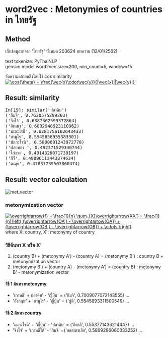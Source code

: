 # word2vec : Metonymies of countries in ไทยรัฐ

## Method
เก็บข้อมูลมาจาก 'ไทยรัฐ' ทั้งหมด 203624 บทความ (12/01/2562) <br>

text tokenize: PyThaiNLP <br>
gensim.model.word2vec size=200, min_count=5, window=15 <br>

วัดความคล้ายคลีงโดยใช้ cos similarity <br>
<a href="https://www.codecogs.com/eqnedit.php?latex=\cos{\theta}&space;=&space;\frac{\vec{x}\cdot\vec{y}}{|\vec{x}||\vec{y}|}" target="_blank"><img src="https://latex.codecogs.com/gif.latex?\cos{\theta}&space;=&space;\frac{\vec{x}\cdot\vec{y}}{|\vec{x}||\vec{y}|}" title="\cos{\theta} = \frac{\vec{x}\cdot\vec{y}}{|\vec{x}||\vec{y}|}" /></a>

## Result: similarity
<pre>
In[19]: similar('ปลาดิบ')
('กิมจิ', 0.7630575299263)
('จิงโจ้', 0.6887362599372864)
('อิเหนา', 0.6832948923110962)
('มะกะโรนี', 0.6281756162643433)
('ซามูไร', 0.5945858955383301)
('มักกะโรนี', 0.5800601243972778)
('ฝอยทอง ', 0.492371529340744)
('ไก่งวง', 0.4914326071739197)
('กีวี', 0.49096113443374634)
('ตะลุย', 0.47837239503860474)
</pre>

## Result: vector calculation
![met_vector](https://user-images.githubusercontent.com/44984892/51070601-7ff18f00-1676-11e9-809e-eda1ae81a817.jpg) <br>
### metonymization vector 
<a href="https://www.codecogs.com/eqnedit.php?latex=\overrightarrow{f}&space;=&space;\frac{1}{n}&space;\sum_{X}\overrightarrow{XX'}&space;=&space;\frac{1}{n}\left(&space;(\overrightarrow{OA'}&space;-&space;\overrightarrow{OA})&space;&plus;&space;(\overrightarrow{OB'}&space;-&space;\overrightarrow{OB})&space;&plus;&space;\cdots&space;\right)" target="_blank"><img src="https://latex.codecogs.com/gif.latex?\overrightarrow{f}&space;=&space;\frac{1}{n}&space;\sum_{X}\overrightarrow{XX'}&space;=&space;\frac{1}{n}\left(&space;(\overrightarrow{OA'}&space;-&space;\overrightarrow{OA})&space;&plus;&space;(\overrightarrow{OB'}&space;-&space;\overrightarrow{OB})&space;&plus;&space;\cdots&space;\right)" title="\overrightarrow{f} = \frac{1}{n} \sum_{X}\overrightarrow{XX'} = \frac{1}{n}\left( (\overrightarrow{OA'} - \overrightarrow{OA}) + (\overrightarrow{OB'} - \overrightarrow{OB}) + \cdots \right)" /></a> <br>
where X: country, X': metonymy of country

### วิธีค้นหา X หรือ X'
1. (country B) + (metonymy A') - (country A) = (metonymy B') : country B + metonymization vector
2. (metonymy B') + (country A) - (metonymy A') = (country B) : metonymy B' - metonymization vector

#### วิธี 1 ค้นหา metonymy
* 'เกาหลี' + ปลาดิบ' - 'ญี่ปุ่น' = ('กิมจิ', 0.7009077072143555) ...
* 'อังกฤษ' + 'ซามูไร' - 'ญี่ปุ่น' = ('ผู้ดี', 0.5545893311500549) ...

#### วิธี 2 ค้นหา country
* 'มะกะโรนี' + 'ญี่ปุ่น' - 'ปลาดิบ' = ('อิตาลี', 0.553771436214447) ...
* 'จิงโจ้' + 'เกาหลีใต้' - 'กิมจิ' =('ออสเตรเลีย', 0.5869286060333252) ...
